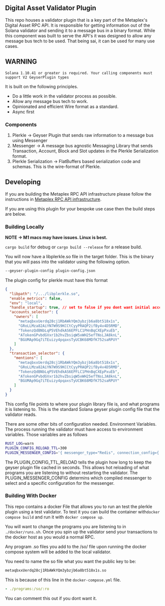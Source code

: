 ## Digital Asset Validator Plugin

This repo houses a validator plugin that is a key part of the Metaplex's Digital Asset RPC API. It is responsible for getting
information out of the Solana validator and sending it to a message bus in a binary format. While this component was
built to serve the API's it was designed to allow any message bus tech to be used. That being sai, it can be used for many use cases.

## WARNING

```
Solana 1.10.41 or greater is required. Your calling components must support V2 GeyserPlugin types
```

It is built on the following principles.

- Do a little work in the validator process as possible.
- Allow any message bus tech to work.
- Opinionated and efficient Wire format as a standard.
- Async first

### Components

1. Plerkle -> Geyser Plugin that sends raw information to a message bus using Messenger
2. Messenger -> A message bus agnostic Messaging Library that sends Transaction, Account, Block and Slot updates in the Plerkle Serialization format.
3. Plerkle Serialization -> FlatBuffers based serialization code and schemas. This is the wire-format of Plerkle.

## Developing

If you are building the Metaplex RPC API infrastructure please follow the instructions in [Metaplex RPC API infrastructure](https://github.com/metaplex-foundation/digital-asset-rpc-infrastructure).

If you are using this plugin for your bespoke use case then the build steps are below.

### Building Locally

**NOTE -> M1 macs may have issues. Linux is best.**

`cargo build` for debug or
`cargo build --release` for a release build.

You will now have a libplerkle.so file in the target folder. This is the binary that you will pass into the validator using the following option.

```bash
--geyser-plugin-config plugin-config.json
```

The plugin config for plerkle must have this format

```json
{
  "libpath": "/.../libplerkle.so",
  "enable_metrics": false,
  "env": "local",
  "handle_startup": true, // set to false if you dont want initial account flush
  "accounts_selector": {
    "owners": [
      "metaqbxxUerdq28cj1RbAWkYQm3ybzjb6a8bt518x1s",
      "GRoLLMza82AiYN7W9S9KCCtCyyPRAQP2ifBy4v4D5RMD",
      "TokenzQdBNbLqP5VEhdkAS6EPFLC1PHnBqCXEpPxuEb",
      "ATokenGPvbdGVxr1b2hvZbsiqW5xWH25efTNsLJA8knL",
      "BGUMAp9Gq7iTEuizy4pqaxsTyUCBK68MDfK752saRPUY"
    ]
  },
  "transaction_selector": {
    "mentions": [
      "metaqbxxUerdq28cj1RbAWkYQm3ybzjb6a8bt518x1s",
      "GRoLLMza82AiYN7W9S9KCCtCyyPRAQP2ifBy4v4D5RMD",
      "TokenzQdBNbLqP5VEhdkAS6EPFLC1PHnBqCXEpPxuEb",
      "ATokenGPvbdGVxr1b2hvZbsiqW5xWH25efTNsLJA8knL",
      "BGUMAp9Gq7iTEuizy4pqaxsTyUCBK68MDfK752saRPUY"
    ]
  }
}
```

This config file points to where your plugin library file is, and what programs it is listening to.
This is the standard Solana geyser plugin config file that the validator reads.

There are some other bits of configuration needed. Environment Variables.
The process running the validator must have access to environment variables. Those variables are as follows

```bash
RUST_LOG=warn
PLUGIN_CONFIG_RELOAD_TTL=300
PLUGIN_MESSENGER_CONFIG='{ messenger_type="Redis", connection_config={ redis_connection_str="redis://redis" } }'
```

The PLUGIN_CONFIG_TTL_RELOAD tells the plugin how long to keep the geyser plugin file cached in seconds. This allows hot reloading of what programs you are listening to without restarting the validator.
The PLUGIN_MESSENGER_CONFIG determins which compiled messenger to select and a specific configuration for the messenger.

### Building With Docker

This repo contains a docker File that allows you to run an test the plerkle plugin using a test validator.
To test it you can build the container with`docker compose build` and run it with `docker compose up`.

You will want to change the programs you are listening to in `./docker/runs.sh`. Once you spin up the validator send your transactions to the docker host as you would a normal RPC.

Any program .so files you add to the /so/ file upon running the docker compose system will be added to the local validator.

You need to name the so file what you want the public key to be:

```bash
metaqbxxUerdq28cj1RbAWkYQm3ybzjb6a8bt518x1s.so
```

This is because of this line in the `docker-compose.yml` file.

```yaml
- ./programs:/so/:ro
```

You can comment this out if you dont want it.
